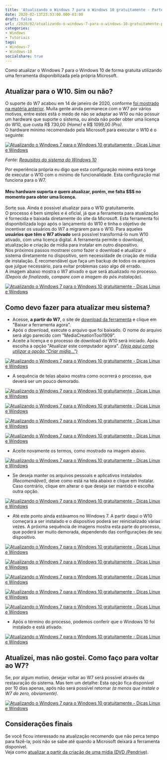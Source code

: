 ```yaml
---
title: 'Atualizando o Windows 7 para o Windows 10 gratuitamente - Parte 1'
date: 2020-02-13T23:53:00.000-03:00
draft: false
url: /2020/02/atualizando-o-windows-7-para-o-windows-10-gratuitamente-pt-1.html
categories:
- Windows
- Tutoriais
tags: 
- Windows-7
- Windows-10
socialshare: true
---
```


Como atualizar o Windows 7 para o Windows 10 de forma gratuita utilizando uma ferramenta disponibilizada pela própria Microsoft.

<!--more-->

## Atualizar para o W10. Sim ou não?

  
O suporte do W7 acabou em 14 de janeiro de 2020, conforme [foi mostrado na matéria anterior](https://info.wsouza.com.br/2020/01/suporte-do-windows-7-acaba-em-14012020.html). Muita gente ainda permanece com o W7 por vários motivos, entre estes está o medo de não se adaptar ao W10 ou não possuir um hardware que suporte o sistema, ou ainda não poder obter uma licença do W10, que custa R$ 730,00 _(Home)_ e R$ 1099,00 _(Pro)_.  
O hardware mínimo recomendado pela Microsoft para executar o W10 é o seguinte:  

[![Atualizando o Windows 7 para o Windows 10 gratuitamente - Dicas Linux e Windows](https://4.bp.blogspot.com/-I-AFSWoIl3E/XkYRbEWHF9I/AAAAAAAAN7A/8YbyMN1ajmUIyMo6eJu7Wrg0JsntGsh1QCNcBGAsYHQ/s1600/26.png "Atualizando o Windows 7 para o Windows 10 gratuitamente - Dicas Linux e Windows")](https://4.bp.blogspot.com/-I-AFSWoIl3E/XkYRbEWHF9I/AAAAAAAAN7A/8YbyMN1ajmUIyMo6eJu7Wrg0JsntGsh1QCNcBGAsYHQ/s1600/26.png)

_Fonte: [Requisitos do sistema do Windows 10](https://www.microsoft.com/pt-br/windows/windows-10-specifications#primaryR2)_  
  
Por experiência própria eu digo que esta configuração mínima está longe de executar o W10 com o mínimo de funcionalidade. Esta configuração mal funciona para o W7.  
  

#### Meu hardware suporta e quero atualizar, porém, me falta $$$ no momento para obter uma licença.

  
Sorte sua. Ainda é possível atualizar para o W10 gratuitamente.  
O processo é bem simples e é oficial, já que a ferramenta para atualização é fornecida e baixada diretamente do site da Microsoft. Esta ferramenta foi disponibilizada logo após o lançamento do W10 e tinha o objetivo de incentivar os usuários do W7 a migrarem para o W10. Para aqueles **usuários que têm o W7 ativado** será possível transformá-lo num W10 ativado, com uma licença digital. A ferramenta permite o download, atualização e criação de mídia para instalar em outro dispositivo.  
Nos próximos passos mostrarei como fazer o download e atualizar o sistema diretamente no dispositivo, sem necessidade de criação de mídia de instalação. É recomendável que faça um backup de todos os arquivos que julgue necessário, para evitar problemas caso algo dê errado.  
A imagem abaixo mostra o W7 ativado e que será atualizado no processo. _(Depois de finalizado, compare com a imagem do pós instalação_).  
  

[![Atualizando o Windows 7 para o Windows 10 gratuitamente - Dicas Linux e Windows](https://4.bp.blogspot.com/-XxFuzTDGf3Y/XkYWqetJXtI/AAAAAAAAN7Y/IZxfcyXkhmYwl3Gp9yolEjaCmh17uFTlwCNcBGAsYHQ/s640/00.png "Atualizando o Windows 7 para o Windows 10 gratuitamente - Dicas Linux e Windows")](https://4.bp.blogspot.com/-XxFuzTDGf3Y/XkYWqetJXtI/AAAAAAAAN7Y/IZxfcyXkhmYwl3Gp9yolEjaCmh17uFTlwCNcBGAsYHQ/s1600/00.png)
 

## Como devo fazer para atualizar meu sistema?

*   Acesse, **a partir do W7**, o site de [download da ferramenta](https://www.microsoft.com/pt-br/software-download/windows10?ranMID=43674&ranEAID=je6NUbpObpQ&ranSiteID=je6NUbpObpQ-dNM0_6BCl7IsYgp_bouV1w&epi=je6NUbpObpQ-dNM0_6BCl7IsYgp_bouV1w&irgwc=1&OCID=AID2000142_aff_7795_1243925&tduid=(ir__ukrhtqmlh9kft2gykk0sohzjx22xlugj0ywpggd100)(7795)(1243925)(je6NUbpObpQ-dNM0_6BCl7IsYgp_bouV1w)()&irclickid=_ukrhtqmlh9kft2gykk0sohzjx22xlugj0ywpggd100) e clique em "Baixar a ferramenta agora".
*   Após o download, execute o arquivo que foi baixado. O nome do arquivo será algo parecido com "MediaCreationTool1909".
*   Aceite a licença e o processo de download do W10 será iniciado. Após escolha a opção "Atualizar este computador agora". _[(Veja aqui como utilizar a opção "Criar mídia...")](https://info.wsouza.com.br/2020/02/atualizando-o-windows-7-para-o-windows-10-gratuitamente-pt-2.html)_

[![Atualizando o Windows 7 para o Windows 10 gratuitamente - Dicas Linux e Windows](https://1.bp.blogspot.com/-8lYTnFXuXSM/XkYCocjjZgI/AAAAAAAAN5A/WMu_RlFka9Yynit3DEyLD2rwL8w7MvQIACNcBGAsYHQ/s640/05.png "Atualizando o Windows 7 para o Windows 10 gratuitamente - Dicas Linux e Windows")](https://1.bp.blogspot.com/-8lYTnFXuXSM/XkYCocjjZgI/AAAAAAAAN5A/WMu_RlFka9Yynit3DEyLD2rwL8w7MvQIACNcBGAsYHQ/s1600/05.png)

*   A sequência de telas abaixo mostra como ocorrerá o processo, que deverá ser um pouco demorado.

[![Atualizando o Windows 7 para o Windows 10 gratuitamente - Dicas Linux e Windows](https://1.bp.blogspot.com/-VQLAANyRuC4/XkYCoA-wGaI/AAAAAAAAN48/QHlVZ4TiiGk2zUMAmpI_WF3FkKlWFlSqACNcBGAsYHQ/s640/06.png "Atualizando o Windows 7 para o Windows 10 gratuitamente - Dicas Linux e Windows")](https://1.bp.blogspot.com/-VQLAANyRuC4/XkYCoA-wGaI/AAAAAAAAN48/QHlVZ4TiiGk2zUMAmpI_WF3FkKlWFlSqACNcBGAsYHQ/s1600/06.png)

[![Atualizando o Windows 7 para o Windows 10 gratuitamente - Dicas Linux e Windows](https://1.bp.blogspot.com/-b4Xz9W2z_ME/XkYCoQoFlLI/AAAAAAAAN5E/Cj9o1UZsCxIvYO7Y6CTe7h2NjNOEyLgdgCNcBGAsYHQ/s640/08.png "Atualizando o Windows 7 para o Windows 10 gratuitamente - Dicas Linux e Windows")](https://1.bp.blogspot.com/-b4Xz9W2z_ME/XkYCoQoFlLI/AAAAAAAAN5E/Cj9o1UZsCxIvYO7Y6CTe7h2NjNOEyLgdgCNcBGAsYHQ/s1600/08.png)

[![Atualizando o Windows 7 para o Windows 10 gratuitamente - Dicas Linux e Windows](https://1.bp.blogspot.com/-t9NfoaYzE2Y/XkYCpIq5lgI/AAAAAAAAN5I/5XVVu76wxLAJOsXfA9Gcbau81s_9bxn0gCNcBGAsYHQ/s640/09.png "Atualizando o Windows 7 para o Windows 10 gratuitamente - Dicas Linux e Windows")](https://1.bp.blogspot.com/-t9NfoaYzE2Y/XkYCpIq5lgI/AAAAAAAAN5I/5XVVu76wxLAJOsXfA9Gcbau81s_9bxn0gCNcBGAsYHQ/s1600/09.png)

[![Atualizando o Windows 7 para o Windows 10 gratuitamente - Dicas Linux e Windows](https://1.bp.blogspot.com/-eyUt5X8AwP0/XkYEQHO9UcI/AAAAAAAAN5g/Y5EaS4UncYk3tmt_3pWQ4ADHyBRS0pyFQCNcBGAsYHQ/s640/11.png "Atualizando o Windows 7 para o Windows 10 gratuitamente - Dicas Linux e Windows")](https://1.bp.blogspot.com/-eyUt5X8AwP0/XkYEQHO9UcI/AAAAAAAAN5g/Y5EaS4UncYk3tmt_3pWQ4ADHyBRS0pyFQCNcBGAsYHQ/s1600/11.png)

*   Aceite novamente os termos, como mostrado na imagem abaixo.

[![Atualizando o Windows 7 para o Windows 10 gratuitamente - Dicas Linux e Windows](https://1.bp.blogspot.com/-MZWUOB5P7k0/XkYFkM82bKI/AAAAAAAAN5o/TN3qO51ZrRYlv548QVtLYnWyxvRzTqiEQCNcBGAsYHQ/s640/13.png "Atualizando o Windows 7 para o Windows 10 gratuitamente - Dicas Linux e Windows")](https://1.bp.blogspot.com/-MZWUOB5P7k0/XkYFkM82bKI/AAAAAAAAN5o/TN3qO51ZrRYlv548QVtLYnWyxvRzTqiEQCNcBGAsYHQ/s1600/13.png)

*   Se deseja manter os arquivos pessoais e aplicativos instalados _(Recomendável)_, deixe como está na tela abaixo e clique em Instalar. Caso contrário, clique em alterar o que deseja ser mantido e escolha outra opção.

[![Atualizando o Windows 7 para o Windows 10 gratuitamente - Dicas Linux e Windows](https://1.bp.blogspot.com/-UwQYU0gmwsI/XkYGMrJ_PGI/AAAAAAAAN5w/rjjdsOiqX3oNOJiccNDYwIbvobDirQpgQCNcBGAsYHQ/s640/15.png "Atualizando o Windows 7 para o Windows 10 gratuitamente - Dicas Linux e Windows")](https://1.bp.blogspot.com/-UwQYU0gmwsI/XkYGMrJ_PGI/AAAAAAAAN5w/rjjdsOiqX3oNOJiccNDYwIbvobDirQpgQCNcBGAsYHQ/s1600/15.png)

*   Até este ponto ainda estávamos no Windows 7. A partir daqui o W10 começará a ser instalado e o dispositivo poderá ser reinicializado várias vezes. A próxima sequência de imagens mostra esta parte do processo, que poderá ser muito demorada, dependendo das configurações de seu dispositivo.

[![Atualizando o Windows 7 para o Windows 10 gratuitamente - Dicas Linux e Windows](https://1.bp.blogspot.com/-7apla_8g2Ww/XkYHQ6MNanI/AAAAAAAAN6E/09ECHQhgcMYmfTJJUP4kiD3RGcOwNmxZgCNcBGAsYHQ/s640/17.png "Atualizando o Windows 7 para o Windows 10 gratuitamente - Dicas Linux e Windows")](https://1.bp.blogspot.com/-7apla_8g2Ww/XkYHQ6MNanI/AAAAAAAAN6E/09ECHQhgcMYmfTJJUP4kiD3RGcOwNmxZgCNcBGAsYHQ/s1600/17.png)

[![Atualizando o Windows 7 para o Windows 10 gratuitamente - Dicas Linux e Windows](https://1.bp.blogspot.com/-axiY7SYQ06o/XkYHQ2HFqnI/AAAAAAAAN58/rNDXXCGHO2wUromrQD_KvTVYs9vnPEuSwCNcBGAsYHQ/s640/19.png "Atualizando o Windows 7 para o Windows 10 gratuitamente - Dicas Linux e Windows")](https://1.bp.blogspot.com/-axiY7SYQ06o/XkYHQ2HFqnI/AAAAAAAAN58/rNDXXCGHO2wUromrQD_KvTVYs9vnPEuSwCNcBGAsYHQ/s1600/19.png)

[![Atualizando o Windows 7 para o Windows 10 gratuitamente - Dicas Linux e Windows](https://1.bp.blogspot.com/-Oywl7mBPHpU/XkYHRqUiuJI/AAAAAAAAN6I/aGu47ZuiYoUt8c8VE98OVikbJF4AFH3ugCNcBGAsYHQ/s640/20.png "Atualizando o Windows 7 para o Windows 10 gratuitamente - Dicas Linux e Windows")](https://1.bp.blogspot.com/-Oywl7mBPHpU/XkYHRqUiuJI/AAAAAAAAN6I/aGu47ZuiYoUt8c8VE98OVikbJF4AFH3ugCNcBGAsYHQ/s1600/20.png)

[![Atualizando o Windows 7 para o Windows 10 gratuitamente - Dicas Linux e Windows](https://1.bp.blogspot.com/-kdYN6baC3eE/XkYHSXECY6I/AAAAAAAAN6M/4rP4AXOTXl4NsBlaWXBcS7lnrfiTh8ZrwCNcBGAsYHQ/s640/21.png "Atualizando o Windows 7 para o Windows 10 gratuitamente - Dicas Linux e Windows")](https://1.bp.blogspot.com/-kdYN6baC3eE/XkYHSXECY6I/AAAAAAAAN6M/4rP4AXOTXl4NsBlaWXBcS7lnrfiTh8ZrwCNcBGAsYHQ/s1600/21.png)

[![Atualizando o Windows 7 para o Windows 10 gratuitamente - Dicas Linux e Windows](https://1.bp.blogspot.com/-VQu4HMnDq5g/XkYHSlKY1nI/AAAAAAAAN6Q/WBqtZF_kN_8wLSHhT53cfVTbJkr8BnBagCNcBGAsYHQ/s640/22.png "Atualizando o Windows 7 para o Windows 10 gratuitamente - Dicas Linux e Windows")](https://1.bp.blogspot.com/-VQu4HMnDq5g/XkYHSlKY1nI/AAAAAAAAN6Q/WBqtZF_kN_8wLSHhT53cfVTbJkr8BnBagCNcBGAsYHQ/s1600/22.png)

*   Após o término do processo, podemos conferir que o Windows 10 foi instalado e está ativado.

[![Atualizando o Windows 7 para o Windows 10 gratuitamente - Dicas Linux e Windows](https://1.bp.blogspot.com/-3qeau47BY1s/XkYI4rsS4VI/AAAAAAAAN6o/SYkwQhPqkgkF5vOakZT2IXrWfQMuVwZwwCNcBGAsYHQ/s640/23.png "Atualizando o Windows 7 para o Windows 10 gratuitamente - Dicas Linux e Windows")](https://1.bp.blogspot.com/-3qeau47BY1s/XkYI4rsS4VI/AAAAAAAAN6o/SYkwQhPqkgkF5vOakZT2IXrWfQMuVwZwwCNcBGAsYHQ/s1600/23.png)

  
## Atualizei, mas não gostei. Como faço para voltar ao W7?

  
Se, por algum motivo, desejar voltar ao W7 será possível através da restauração do sistema. Mas tem um detalhe: Esta opção fica disponível por 10 dias apenas, após não será possível retornar _(a menos que instale o W7 do zero, obviamente)_.  
  

[![Atualizando o Windows 7 para o Windows 10 gratuitamente - Dicas Linux e Windows](https://2.bp.blogspot.com/-NhDY5BFoZdg/XkYVKpPTIHI/AAAAAAAAN7M/49nPE93nYY8qU0Xl1MdKhgl7hzFib4mggCNcBGAsYHQ/s640/24.png "Atualizando o Windows 7 para o Windows 10 gratuitamente - Dicas Linux e Windows")](https://2.bp.blogspot.com/-NhDY5BFoZdg/XkYVKpPTIHI/AAAAAAAAN7M/49nPE93nYY8qU0Xl1MdKhgl7hzFib4mggCNcBGAsYHQ/s1600/24.png)

  

## Considerações finais

  
Se você ficou interessado na atualização recomendo que não perca tempo para fazê-la, pois não se sabe até quando a Microsoft deixará a ferramenta disponível.  
Veja como [atualizar a partir da criação de uma mídia (DVD /Pendrive)](https://info.wsouza.com.br/2020/02/atualizando-o-windows-7-para-o-windows-10-gratuitamente-pt-2.html).
